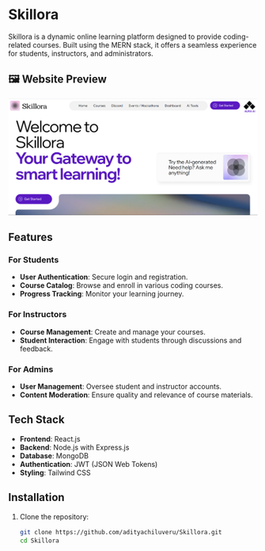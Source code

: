 # Skillora

Skillora is a dynamic online learning platform designed to provide coding-related courses. Built using the MERN stack, it offers a seamless experience for students, instructors, and administrators.
## 🖼 Website Preview

![Skillora Screenshot](image.png)

## Features

### For Students
- **User Authentication**: Secure login and registration.
- **Course Catalog**: Browse and enroll in various coding courses.
- **Progress Tracking**: Monitor your learning journey.

### For Instructors
- **Course Management**: Create and manage your courses.
- **Student Interaction**: Engage with students through discussions and feedback.

### For Admins
- **User Management**: Oversee student and instructor accounts.
- **Content Moderation**: Ensure quality and relevance of course materials.

## Tech Stack

- **Frontend**: React.js
- **Backend**: Node.js with Express.js
- **Database**: MongoDB
- **Authentication**: JWT (JSON Web Tokens)
- **Styling**: Tailwind CSS

## Installation

1. Clone the repository:
   ```bash
   git clone https://github.com/adityachiluveru/Skillora.git
   cd Skillora
